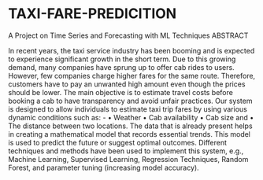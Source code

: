 # TAXI-FARE-PREDICITION
A Project on Time Series and Forecasting with ML Techniques
ABSTRACT

In recent years, the taxi service industry has been booming and is expected to experience significant growth in the short term. Due to this growing demand, many companies have sprung up to offer cab rides to users. However, few companies charge higher fares for the same route. Therefore, customers have to pay an unwanted high amount even though the prices should be lower. The main objective is to estimate travel costs before booking a cab to have transparency and avoid unfair practices.
Our system is designed to allow individuals to estimate taxi trip fares by using various dynamic conditions such as: -
•	Weather
•	Cab availability
•	Cab size and
•	The distance between two locations.
The data that is already present helps in creating a mathematical model that records essential trends. This model is used to predict the future or suggest optimal outcomes. Different techniques and methods have been used to implement this system, e.g., Machine Learning, Supervised Learning, Regression Techniques, Random Forest, and parameter tuning (increasing model accuracy).

